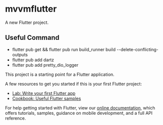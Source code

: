 # mvvmflutter

A new Flutter project.

## Useful Command
- flutter pub get && flutter pub run build_runner build --delete-conflicting-outputs
- flutter pub add dartz
- flutter pub add pretty_dio_logger

This project is a starting point for a Flutter application.

A few resources to get you started if this is your first Flutter project:

- [Lab: Write your first Flutter app](https://flutter.dev/docs/get-started/codelab)
- [Cookbook: Useful Flutter samples](https://flutter.dev/docs/cookbook)

For help getting started with Flutter, view our
[online documentation](https://flutter.dev/docs), which offers tutorials,
samples, guidance on mobile development, and a full API reference.
